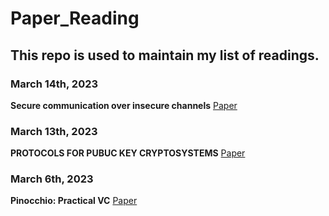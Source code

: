 # Paper_Reading

## This repo is used to maintain my list of readings. 


### March 14th, 2023
**Secure communication over insecure channels** [Paper](https://github.com/Ziye12X/Paper_Reading/blob/main/MerklePuzzle.pdf)


### March 13th, 2023
**PROTOCOLS FOR PUBUC KEY CRYPTOSYSTEMS** [Paper](https://github.com/Ziye12X/Paper_Reading/blob/main/PKCprotocol.pdf)


### March 6th, 2023
**Pinocchio: Practical VC** [Paper](https://github.com/Ziye12X/Paper_Reading/blob/main/Pinocchio.pdf)


